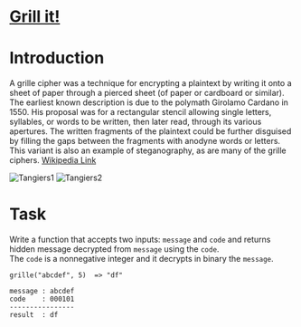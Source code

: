 # [Grill it!](https://www.codewars.com/kata/grill-it "https://www.codewars.com/kata/595b3f0ad26b2d817400002a")

# Introduction 

A grille cipher was a technique for encrypting a plaintext by writing it onto a sheet of paper through a pierced sheet (of paper or cardboard or similar). The earliest known description is due to the polymath Girolamo Cardano in 1550. His proposal was for a rectangular stencil allowing single letters, syllables, or words to be written, then later read, through its various apertures. The written fragments of the plaintext could be further disguised by filling the gaps between the fragments with anodyne words or letters. This variant is also an example of steganography, as are many of the grille ciphers. 
<a href="https://en.wikipedia.org/wiki/Grille_(cryptography)">Wikipedia Link</a> 

![Tangiers1](https://upload.wikimedia.org/wikipedia/commons/8/8a/Tangiers1.png)
![Tangiers2](https://upload.wikimedia.org/wikipedia/commons/b/b9/Tangiers2.png)

# Task

Write a function that accepts two inputs: `message` and `code` and returns hidden message decrypted from `message` using the `code`.   
The `code` is a nonnegative integer and it decrypts in binary the `message`. 

```
grille("abcdef", 5)  => "df"

message : abcdef
code    : 000101
----------------
result  : df
```